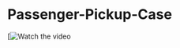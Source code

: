 # Passenger-Pickup-Case
[![Watch the video](https://drive.google.com/file/d/1Oc6UvcgPL1cVIWi_wyyBinCyzqeGbRdU/view)
